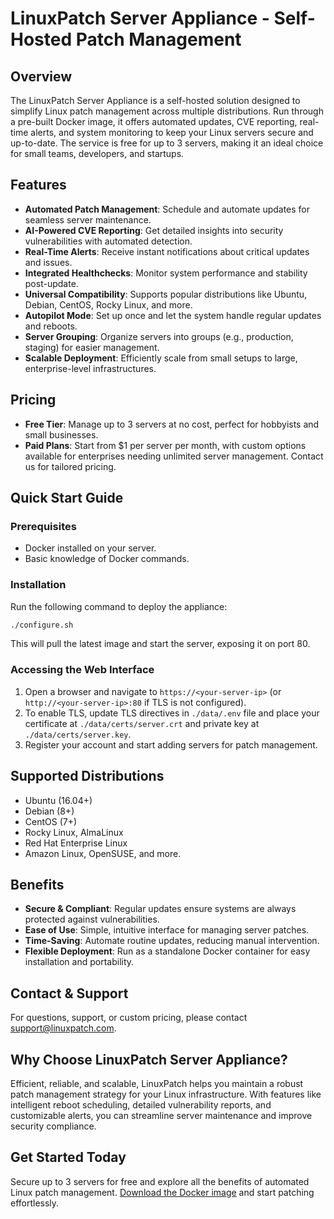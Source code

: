 
# LinuxPatch Server Appliance - Self-Hosted Patch Management

## Overview
The LinuxPatch Server Appliance is a self-hosted solution designed to simplify Linux patch management across multiple distributions. Run through a pre-built Docker image, it offers automated updates, CVE reporting, real-time alerts, and system monitoring to keep your Linux servers secure and up-to-date. The service is free for up to 3 servers, making it an ideal choice for small teams, developers, and startups.

## Features
- **Automated Patch Management**: Schedule and automate updates for seamless server maintenance.
- **AI-Powered CVE Reporting**: Get detailed insights into security vulnerabilities with automated detection.
- **Real-Time Alerts**: Receive instant notifications about critical updates and issues.
- **Integrated Healthchecks**: Monitor system performance and stability post-update.
- **Universal Compatibility**: Supports popular distributions like Ubuntu, Debian, CentOS, Rocky Linux, and more.
- **Autopilot Mode**: Set up once and let the system handle regular updates and reboots.
- **Server Grouping**: Organize servers into groups (e.g., production, staging) for easier management.
- **Scalable Deployment**: Efficiently scale from small setups to large, enterprise-level infrastructures.

## Pricing
- **Free Tier**: Manage up to 3 servers at no cost, perfect for hobbyists and small businesses.
- **Paid Plans**: Start from $1 per server per month, with custom options available for enterprises needing unlimited server management. Contact us for tailored pricing.

## Quick Start Guide

### Prerequisites
- Docker installed on your server.
- Basic knowledge of Docker commands.

### Installation
Run the following command to deploy the appliance:
```bash
./configure.sh
```
This will pull the latest image and start the server, exposing it on port 80.

### Accessing the Web Interface
1. Open a browser and navigate to `https://<your-server-ip>` (or `http://<your-server-ip>:80` if TLS is not configured).
2. To enable TLS, update TLS directives in `./data/.env` file and place your certificate at `./data/certs/server.crt` and private key at `./data/certs/server.key`.
3. Register your account and start adding servers for patch management.

## Supported Distributions
- Ubuntu (16.04+)
- Debian (8+)
- CentOS (7+)
- Rocky Linux, AlmaLinux
- Red Hat Enterprise Linux
- Amazon Linux, OpenSUSE, and more.

## Benefits
- **Secure & Compliant**: Regular updates ensure systems are always protected against vulnerabilities.
- **Ease of Use**: Simple, intuitive interface for managing server patches.
- **Time-Saving**: Automate routine updates, reducing manual intervention.
- **Flexible Deployment**: Run as a standalone Docker container for easy installation and portability.

## Contact & Support
For questions, support, or custom pricing, please contact [support@linuxpatch.com](mailto:support@linuxpatch.com).

## Why Choose LinuxPatch Server Appliance?
Efficient, reliable, and scalable, LinuxPatch helps you maintain a robust patch management strategy for your Linux infrastructure. With features like intelligent reboot scheduling, detailed vulnerability reports, and customizable alerts, you can streamline server maintenance and improve security compliance.

## Get Started Today
Secure up to 3 servers for free and explore all the benefits of automated Linux patch management. [Download the Docker image](https://linuxpatch.com) and start patching effortlessly.

